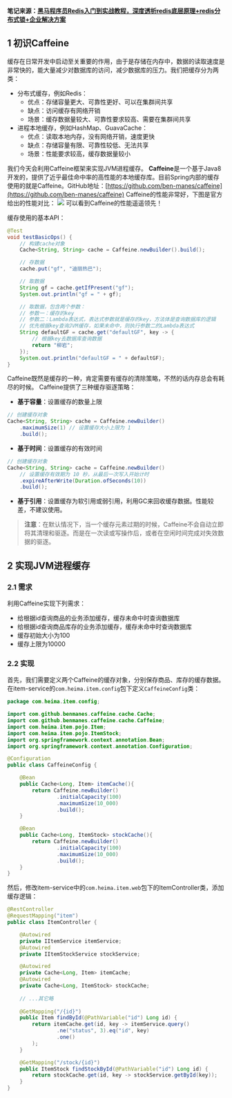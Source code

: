 **笔记来源：**[**黑马程序员Redis入门到实战教程，深度透析redis底层原理+redis分布式锁+企业解决方案**](https://www.bilibili.com/video/BV1cr4y1671t/?spm_id_from=333.337.search-card.all.click&vd_source=e8046ccbdc793e09a75eb61fe8e84a30)
## 1 初识Caffeine
缓存在日常开发中启动至关重要的作用，由于是存储在内存中，数据的读取速度是非常快的，能大量减少对数据库的访问，减少数据库的压力。我们把缓存分为两类：

-  分布式缓存，例如Redis： 
   - 优点：存储容量更大、可靠性更好、可以在集群间共享
   - 缺点：访问缓存有网络开销
   - 场景：缓存数据量较大、可靠性要求较高、需要在集群间共享
-  进程本地缓存，例如HashMap、GuavaCache： 
   - 优点：读取本地内存，没有网络开销，速度更快
   - 缺点：存储容量有限、可靠性较低、无法共享
   - 场景：性能要求较高，缓存数据量较小

我们今天会利用Caffeine框架来实现JVM进程缓存。
**Caffeine**是一个基于Java8开发的，提供了近乎最佳命中率的高性能的本地缓存库。目前Spring内部的缓存使用的就是Caffeine。GitHub地址：[https://github.com/ben-manes/caffeine](https://github.com/ben-manes/caffeine)
Caffeine的性能非常好，下图是官方给出的性能对比：
![](https://cdn.nlark.com/yuque/0/2022/png/22334924/1665042307619-034dd193-a382-4cb1-9adf-f52dd39eff60.png#averageHue=%23f6f5f4&clientId=ud93c4645-373a-4&id=ewptu&originHeight=434&originWidth=876&originalType=binary&ratio=1&rotation=0&showTitle=false&status=done&style=none&taskId=ucb6ae82e-1308-415d-8d65-1353a1c6645&title=)
可以看到Caffeine的性能遥遥领先！

缓存使用的基本API：
```java
@Test
void testBasicOps() {
    // 构建cache对象
    Cache<String, String> cache = Caffeine.newBuilder().build();

    // 存数据
    cache.put("gf", "迪丽热巴");

    // 取数据
    String gf = cache.getIfPresent("gf");
    System.out.println("gf = " + gf);

    // 取数据，包含两个参数：
    // 参数一：缓存的key
    // 参数二：Lambda表达式，表达式参数就是缓存的key，方法体是查询数据库的逻辑
    // 优先根据key查询JVM缓存，如果未命中，则执行参数二的Lambda表达式
    String defaultGF = cache.get("defaultGF", key -> {
        // 根据key去数据库查询数据
        return "柳岩";
    });
    System.out.println("defaultGF = " + defaultGF);
}
```
Caffeine既然是缓存的一种，肯定需要有缓存的清除策略，不然的话内存总会有耗尽的时候。
Caffeine提供了三种缓存驱逐策略：

-  **基于容量**：设置缓存的数量上限 
```java
// 创建缓存对象
Cache<String, String> cache = Caffeine.newBuilder()
    .maximumSize(1) // 设置缓存大小上限为 1
    .build();
```
 

-  **基于时间**：设置缓存的有效时间 
```java
// 创建缓存对象
Cache<String, String> cache = Caffeine.newBuilder()
    // 设置缓存有效期为 10 秒，从最后一次写入开始计时 
    .expireAfterWrite(Duration.ofSeconds(10)) 
    .build();
```

-  **基于引用**：设置缓存为软引用或弱引用，利用GC来回收缓存数据。性能较差，不建议使用。 

> **注意**：在默认情况下，当一个缓存元素过期的时候，Caffeine不会自动立即将其清理和驱逐。而是在一次读或写操作后，或者在空闲时间完成对失效数据的驱逐。


## 2 实现JVM进程缓存
### 2.1 需求
利用Caffeine实现下列需求：

- 给根据id查询商品的业务添加缓存，缓存未命中时查询数据库
- 给根据id查询商品库存的业务添加缓存，缓存未命中时查询数据库
- 缓存初始大小为100
- 缓存上限为10000
### 2.2 实现
首先，我们需要定义两个Caffeine的缓存对象，分别保存商品、库存的缓存数据。
在item-service的`com.heima.item.config`包下定义`CaffeineConfig`类：
```java
package com.heima.item.config;

import com.github.benmanes.caffeine.cache.Cache;
import com.github.benmanes.caffeine.cache.Caffeine;
import com.heima.item.pojo.Item;
import com.heima.item.pojo.ItemStock;
import org.springframework.context.annotation.Bean;
import org.springframework.context.annotation.Configuration;

@Configuration
public class CaffeineConfig {

    @Bean
    public Cache<Long, Item> itemCache(){
        return Caffeine.newBuilder()
                .initialCapacity(100)
                .maximumSize(10_000)
                .build();
    }

    @Bean
    public Cache<Long, ItemStock> stockCache(){
        return Caffeine.newBuilder()
                .initialCapacity(100)
                .maximumSize(10_000)
                .build();
    }
}
```
然后，修改item-service中的`com.heima.item.web`包下的ItemController类，添加缓存逻辑：
```java
@RestController
@RequestMapping("item")
public class ItemController {

    @Autowired
    private IItemService itemService;
    @Autowired
    private IItemStockService stockService;

    @Autowired
    private Cache<Long, Item> itemCache;
    @Autowired
    private Cache<Long, ItemStock> stockCache;
    
    // ...其它略
    
    @GetMapping("/{id}")
    public Item findById(@PathVariable("id") Long id) {
        return itemCache.get(id, key -> itemService.query()
                .ne("status", 3).eq("id", key)
                .one()
        );
    }

    @GetMapping("/stock/{id}")
    public ItemStock findStockById(@PathVariable("id") Long id) {
        return stockCache.get(id, key -> stockService.getById(key));
    }
}
```

